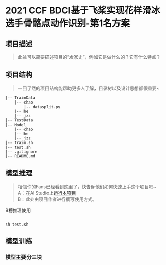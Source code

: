 # 2021 CCF BDCI基于飞桨实现花样滑冰选手骨骼点动作识别-第1名方案
> 
## 项目描述
> 此处可以简要描述项目的“发家史”，例如它是做什么的？它有什么特点？
## 项目结构
> 一目了然的项目结构能帮助更多人了解，目录树以及设计思想都很重要~
```
|-- TrainData
    |-- chao
        |-- datasplit.py
    |-- he
    |-- jzz
|-- TestData
|-- Model
    |-- chao
    |-- he
    |-- jzz
|-- train.sh
|-- test.sh
|-- .gitignore
|-- README.md

```
## 模型推理
> 相信你的Fans已经看到这里了，快告诉他们如何快速上手这个项目吧~  
A：在AI Studio上[运行本项目](https://aistudio.baidu.com/aistudio/usercenter)  
B：此处由项目作者进行撰写使用方式。


B榜推理使用
```

sh test.sh

```



## 模型训练
### 模型主要分三块


```

```

